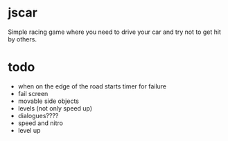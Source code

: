 # jscar
Simple racing game where you need to drive your car and try not to get hit by others.

# todo
- when on the edge of the road starts timer for failure
- fail screen
- movable side objects
- levels (not only speed up)
- dialogues????
- speed and nitro
- level up